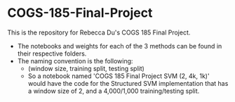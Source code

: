 # COGS-185-Final-Project
This is the repository for Rebecca Du's COGS 185 Final Project. 

- The notebooks and weights for each of the 3 methods can be found in their respective folders. 
- The naming convention is the following: 
  - (window size, training split, testing split)
  - So a notebook named 'COGS 185 Final Project SVM (2, 4k, 1k)' would have the code for the Structured SVM implementation that has a window size of 2, and a 4,000/1,000 training/testing split.
